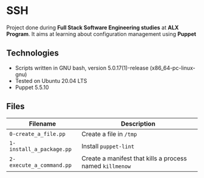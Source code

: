 # SSH
Project done during **Full Stack Software Engineering studies** at **ALX Program**. It aims at learning about configuration management using **Puppet**

## Technologies
* Scripts written in GNU bash, version 5.0.17(1)-release (x86_64-pc-linux-gnu)
* Tested on Ubuntu 20.04 LTS
* Puppet 5.5.10

## Files

| Filename | Description |
| -------- | ----------- |
| `0-create_a_file.pp` | Create a file in `/tmp` |
| `1-install_a_package.pp` | Install `puppet-lint` |
| `2-execute_a_command.pp` | Create a manifest that kills a process named `killmenow` |
